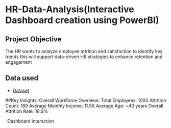 # HR-Data-Analysis(Interactive Dashboard creation using PowerBI)
## Project Objective
The HR wants to analyze employee attrition and satisfaction to identify key trends this will support data-driven HR strategies to enhance retention and engagement


## Data used
- <a href="https://github.com/kaviyabathmanaban/HR--Analysis--Dashboard/blob/main/HR%20Analysis.pbix">Dataset</a>

##Key Insights:
Overall Workforce Overview:
Total Employees: 1000
Attrition Count: 189
Average Monthly Income: 11.5K
Average Age: ~40 years
Overall Attrition Rate: 18.9%

-Dashboard interaction

